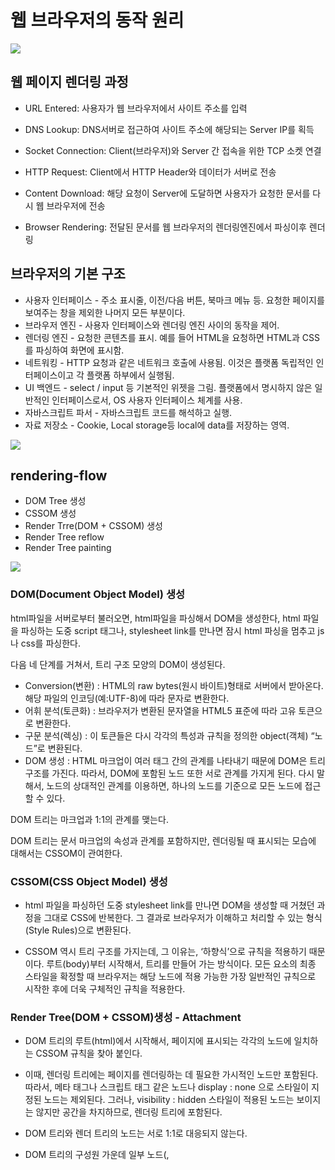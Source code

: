# 웹 브라우저의 동작 원리

<img src="https://user-images.githubusercontent.com/32455422/59767121-91515e00-92dc-11e9-8501-a50da6436ee2.png" />

## 웹 페이지 렌더링 과정

- URL Entered: 사용자가 웹 브라우저에서 사이트 주소를 입력

- DNS Lookup: DNS서버로 접근하여 사이트 주소에 해당되는 Server IP를 획득

- Socket Connection: Client(브라우저)와 Server 간 접속을 위한 TCP 소켓 연결

- HTTP Request: Client에서 HTTP Header와 데이터가 서버로 전송

- Content Download: 해당 요청이 Server에 도달하면 사용자가 요청한 문서를 다시 웹 브라우저에 전송

- Browser Rendering: 전달된 문서를 웹 브라우저의 렌더링엔진에서 파싱이후 렌더링

## 브라우저의 기본 구조

- 사용자 인터페이스 - 주소 표시줄, 이전/다음 버튼, 북마크 메뉴 등. 요청한 페이지를 보여주는 창을 제외한 나머지 모든 부분이다.
- 브라우저 엔진 - 사용자 인터페이스와 렌더링 엔진 사이의 동작을 제어.
- 렌더링 엔진 - 요청한 콘텐츠를 표시. 예를 들어 HTML을 요청하면 HTML과 CSS를 파싱하여 화면에 표시함.
- 네트워킹 - HTTP 요청과 같은 네트워크 호출에 사용됨. 이것은 플랫폼 독립적인 인터페이스이고 각 플랫폼 하부에서 실행됨.
- UI 백엔드 - select / input 등 기본적인 위젯을 그림. 플랫폼에서 명시하지 않은 일반적인 인터페이스로서, OS 사용자 인터페이스 체계를 사용.
- 자바스크립트 파서 - 자바스크립트 코드를 해석하고 실행.
- 자료 저장소 - Cookie, Local storage등 local에 data를 저장하는 영역.

<img src="https://user-images.githubusercontent.com/32455422/59767397-32401900-92dd-11e9-845d-3d3512183b9e.png" />

## rendering-flow

- DOM Tree 생성
- CSSOM 생성
- Render Trre(DOM + CSSOM) 생성
- Render Tree reflow
- Render Tree painting

<img src = "https://user-images.githubusercontent.com/32455422/59767869-2f91f380-92de-11e9-9a4b-9077b4e3bf9f.png"/>

### DOM(Document Object Model) 생성

html파일을 서버로부터 불러오면, html파일을 파싱해서 DOM을 생성한다, html 파일을 파싱하는 도중 script 태그나, stylesheet link를 만나면 잠시 html 파싱을 멈추고 js나 css를 파싱한다.

다음 네 단계를 거쳐서, 트리 구조 모양의 DOM이 생성된다.

- Conversion(변환) : HTML의 raw bytes(원시 바이트)형태로 서버에서 받아온다. 해당 파일의 인코딩(예:UTF-8)에 따라 문자로 변환한다.
- 어휘 분석(토큰화) : 브라우저가 변환된 문자열을 HTML5 표준에 따라 고유 토큰으로 변환한다.
- 구문 분석(렉싱) : 이 토큰들은 다시 각각의 특성과 규칙을 정의한 object(객체) “노드”로 변환된다.
- DOM 생성 : HTML 마크업이 여러 태그 간의 관계를 나타내기 때문에 DOM은 트리 구조를 가진다. 따라서, DOM에 포함된 노드 또한 서로 관계를 가지게 된다. 다시 말해서, 노드의 상대적인 관계를 이용하면, 하나의 노드를 기준으로 모든 노드에 접근할 수 있다.

DOM 트리는 마크업과 1:1의 관계를 맺는다.

DOM 트리는 문서 마크업의 속성과 관계를 포함하지만, 렌더링될 때 표시되는 모습에 대해서는 CSSOM이 관여한다.

### CSSOM(CSS Object Model) 생성

- html 파일을 파싱하던 도중 stylesheet link를 만나면 DOM을 생성할 때 거쳤던 과정을 그대로 CSS에 반복한다. 그 결과로 브라우저가 이해하고 처리할 수 있는 형식(Style Rules)으로 변환된다.

- CSSOM 역시 트리 구조를 가지는데, 그 이유는, ‘하향식’으로 규칙을 적용하기 때문이다. 루트(body)부터 시작해서, 트리를 만들어 가는 방식이다. 모든 요소의 최종 스타일을 확정할 때 브라우저는 해당 노드에 적용 가능한 가장 일반적인 규칙으로 시작한 후에 더욱 구체적인 규칙을 적용한다.

### Render Tree(DOM + CSSOM)생성 - Attachment

- DOM 트리의 루트(html)에서 시작해서, 페이지에 표시되는 각각의 노드에 일치하는 CSSOM 규칙을 찾아 붙인다.

- 이때, 렌더링 트리에는 페이지를 렌더링하는 데 필요한 가시적인 노드만 포함된다.
  따라서, 메타 태그나 스크립트 태그 같은 노드나 display : none 으로 스타일이 지정된 노드는 제외된다.
  그러나, visibility : hidden 스타일이 적용된 노드는 보이지는 않지만 공간을 차지하므로, 렌더링 트리에 포함된다.

- DOM 트리와 렌더 트리의 노드는 서로 1:1로 대응되지 않는다.
- DOM 트리의 구성원 가운데 일부 노드(<head>, <title>, <script> 등)는 화면에 표현되는 노드가 아니므로 DOM 트리의 구성원이지만 렌더 트리의 구성원은 아닙니다.

### Layer Tree 생성(모던 브라우저에서 진행)

- 렌더링에 사용될 최종 Layer들을 계산 해서 생성 하는 과정

#### 레이어가 생성되는 조건

1. 페이지에서 root 객체이다.
2. CSS Position 프로퍼티가 relative or absolute이다.
3. CSS filter 프로퍼티를 가지고있다.
4. CSS 3D Transform, animations 프로퍼티를 가지고있다.
5. canvas나 video 태그 엘리먼트다.
6. will-change 프로퍼티를 가지고있다.

### Render Tree 배치 - layout(reflow)

- 지금까지의 과정을 요약하면, 브라우저가 화면에 표시할 노드와 해당 노드의 스타일을 계산하면서, 하나의 그룹으로 묶어서 렌더링 트리를 만든 것이다.

- reflow는 브라우저가 화면에 그리기 전에, 이 노드들을 정확한 위치와 크기로 나타내기 위해서 계산하는 과정이다. 이때, 모든 상대적인 값(예:%단위)은 절대적인 값(예:px단위)로 변환된다.

### Render Tree 그리기 - Painting

- UI 백엔드에서 렌더 트리의 각 노드를 순회하며 각 노드를 화면의 픽셀로 나타내는 작업이다.

### Composite Layers(모던 브라우저에서 진행)

- Compositing은 레이어들을 합성하여 1개의 bitmap으로 만드는 과정이다.
- 각 layer 별로 paint를 한다.

ps. 브라우저는 동기(Synchronous)적으로 HTML, CSS, Javascript을 파싱한다.

따라서 script 태그나 link 태그를 만나면 HTML파싱이 잠시 중단되고 CSS나 JS파싱이 진행된다.

그러므로 태그 위치에 따라 렌더 블로킹이 발생하여 DOM 생성이 지연될 수 있다.

만약 JS를 비동기적으로 불러오고싶을 때 defer나 async 어트리뷰트를 사용하면 비동기적으로 불러올 수 있다.
